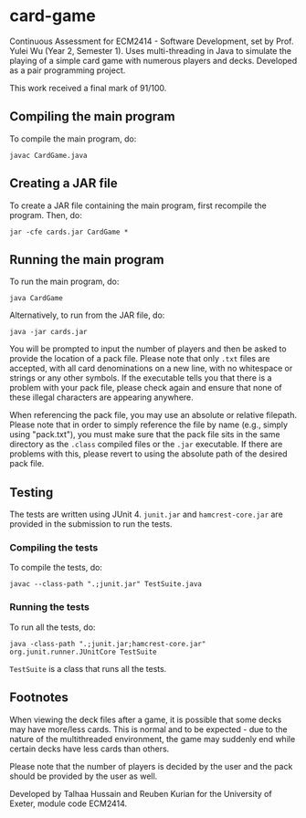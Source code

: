 # card-game

Continuous Assessment for ECM2414 - Software Development, set by Prof. Yulei Wu (Year 2, Semester 1). Uses multi-threading in Java to simulate the playing of a simple card game with numerous players and decks. Developed as a pair programming project.

This work received a final mark of 91/100.

## Compiling the main program

To compile the main program, do:

```
javac CardGame.java
```

## Creating a JAR file

To create a JAR file containing the main program, first recompile the program. Then, do:

```
jar -cfe cards.jar CardGame *
```

## Running the main program

To run the main program, do:

```
java CardGame
```

Alternatively, to run from the JAR file, do:

```
java -jar cards.jar
```

You will be prompted to input the number of players and then be asked to provide the location of a pack file. Please note that only `.txt` files are accepted, with all card denominations on a new line, with no whitespace or strings or any other symbols. If the executable tells you that there is a problem with your pack file, please check again and ensure that none of these illegal characters are appearing anywhere.

When referencing the pack file, you may use an absolute or relative filepath. Please note that in order to simply reference the file by name (e.g., simply using "pack.txt"), you must make sure that the pack file sits in the same directory as the `.class` compiled files or the `.jar` executable. If there are problems with this, please revert to using the absolute path of the desired pack file.

## Testing
The tests are written using JUnit 4. `junit.jar` and `hamcrest-core.jar` are provided in the submission to run the tests.

### Compiling the tests

To compile the tests, do:
```
javac --class-path ".;junit.jar" TestSuite.java
```

### Running the tests

To run all the tests, do:

```
java -class-path ".;junit.jar;hamcrest-core.jar" org.junit.runner.JUnitCore TestSuite
```

`TestSuite` is a class that runs all the tests.

## Footnotes
When viewing the deck files after a game, it is possible that some decks may have more/less cards. This is normal and to be expected - due to the nature of the multithreaded environment, the game may suddenly end while certain decks have less cards than others.

Please note that the number of players is decided by the user and the pack should be provided by the user as well.


Developed by Talhaa Hussain and Reuben Kurian for the University of Exeter, module code ECM2414.
